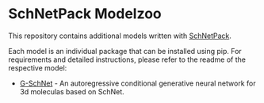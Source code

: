 # SchNetPack Modelzoo

This repository contains additional models written with [SchNetPack](https://github.com/atomistic-machine-learning/schnetpack).

Each model is an individual package that can be installed using pip. For requirements and detailed instructions, please refer to the readme of the respective model:

-   [G-SchNet](https://github.com/atomistic-machine-learning/schnetpack.modelzoo/tree/main/models/gschnet) - An autoregressive conditional generative neural network for 3d moleculas based on SchNet.


